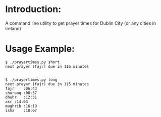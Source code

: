 # Introduction:
A command line utility to get prayer times for Dublin City (or any cities in Ireland)

# Usage Example:
```
$ ./prayertimes.py short
next prayer (fajr) due in 116 minutes


$ ./prayertimes.py long
next prayer (fajr) due in 115 minutes
fajr	:06:43
shurooq	:08:37
dhuhr	:12:31
asr	:14:03
maghrib	:16:19
isha	:18:07
```
